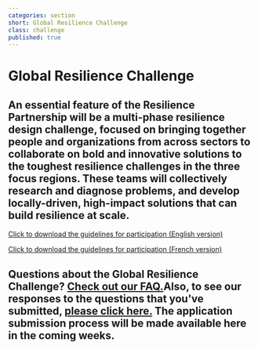 ```yaml
---
categories: section
short: Global Resilience Challenge
class: challenge
published: true
---
```


# Global Resilience Challenge

## An essential feature of the Resilience Partnership will be a multi-phase resilience design challenge, focused on bringing together people and organizations from across sectors to collaborate on bold and innovative solutions to the toughest resilience challenges in the three focus regions. These teams will collectively research and diagnose problems, and develop locally-driven, high-impact solutions that can build resilience at scale.

<a href='resource/GRP_Source_Document.pdf' download='GRP_Guideline.pdf' class='button apply'>Click to download the guidelines for participation (English version)</a>

<a href='resource/GRP Challenge Source Document_Final_18sept2014_FRENCH.PDF' download='GRP Challenge Source Document_Final_18sept2014_FRENCH.PDF' class='button apply'>Click to download the guidelines for participation (French version)</a>

## Questions about the Global Resilience Challenge? <a href='resource/FAQ_GlobalResilienceChallenge.pdf' download='FAQ_GlobalResilienceChallenge.pdf'>Check out our FAQ.</a>Also, to see our responses to the questions that you've submitted, <a href='resource/GRP_Challenge_Responses_to_Challenge_Questions_14Oct2014_final.pdf' download='GRP_Challenge_Responses_to_Challenge_Questions_14Oct2014_final.pdf'>please click here.</a> The application submission process will be made available here in the coming weeks.